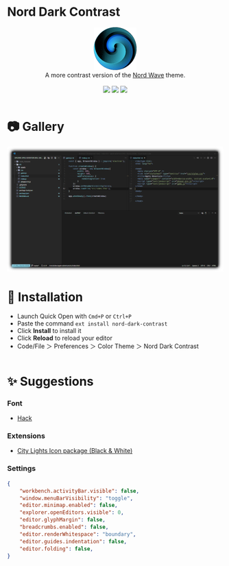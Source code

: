 # Nord Dark Contrast

<div align='center'>
    <img src='assets/icon.png' alt='icon' width='100px'>
    <div>
    A more contrast version of the <a target='_blank' href='https://marketplace.visualstudio.com/items?itemName=dnlytras.nord-wave'>Nord Wave</a> theme.
    </div>
    <br>
    <div>
    <a><img src="https://img.shields.io/visual-studio-marketplace/v/simojanhunen.nord-dark-contrast?color=%230e687c7b&style=for-the-badge" /></a>
    <a><img src="https://img.shields.io/visual-studio-marketplace/i/simojanhunen.nord-dark-contrast?color=%230e687c7b&style=for-the-badge" /></a>
    <a><img src="https://img.shields.io/github/license/simojanhunen/nord-dark-contrast?color=%230e687c7b&style=for-the-badge"  /></a>
    </div>
</div><br>

# 📷 Gallery
![Screenshot](assets/screenshot.png)

# 🔌 Installation

- Launch Quick Open with `Cmd+P` or `Ctrl+P`
- Paste the command `ext install nord-dark-contrast`
- Click __Install__ to install it
- Click __Reload__ to reload your editor
- Code/File ＞ Preferences ＞ Color Theme ＞ Nord Dark Contrast<br><br>

# ✨ Suggestions

### Font
- [Hack](https://sourcefoundry.org/hack/)

### Extensions
- [City Lights Icon package (Black & White)](https://marketplace.visualstudio.com/items?itemName=Yummygum.city-lights-icon-vsc)

### Settings
```json
{
    "workbench.activityBar.visible": false,
    "window.menuBarVisibility": "toggle",
    "editor.minimap.enabled": false,
    "explorer.openEditors.visible": 0,
    "editor.glyphMargin": false,
    "breadcrumbs.enabled": false,
    "editor.renderWhitespace": "boundary",
    "editor.guides.indentation": false,
    "editor.folding": false,
}
```
